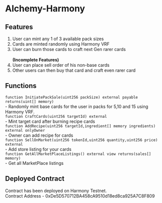 # Alchemy-Harmony

## Features
1. User can mint any 1 of 3 available pack sizes
2. Cards are minted randomly using Harmony VRF
3. User can burn those cards to craft next Gen rarer cards<br><br><b>
(Incomplete Features)</b>
4. User can place sell order of his non-base cards
5. Other users can then buy that card and craft even rarer card


## Functions

`function InitiatePackSale(uint256 packSize) external payable returns(uint[] memory)`
<br>- Randomly mint base cards for the user in packs for 5,10 and 15 using Harmony VRF.
<br   >
 `function CraftCards(uint256 targetId) external `
<br>- Mint target card after burning recipe cards
<br   >
`function AddRecipe(uint256 targetId,ingredient[] memory ingredients) external onlyOwner`
<br>- Owner can add recipe for cards
<br   >
`function SellOnMarket(uint256 tokenId,uint256 quantity,uint256 price) external`
<br>- Add store listing for your cards
<br   >
`function GetAllMarketPlaceListings() external view returns(sales[] memory)`
<br>- Get all MarketPlace listings
<br   >

## Deployed Contract
Contract has been deployed on Harmony Testnet.<br>
Contract Address - 0xDe5D570712BA458cA9510d18ed8ca925A7C8F809

